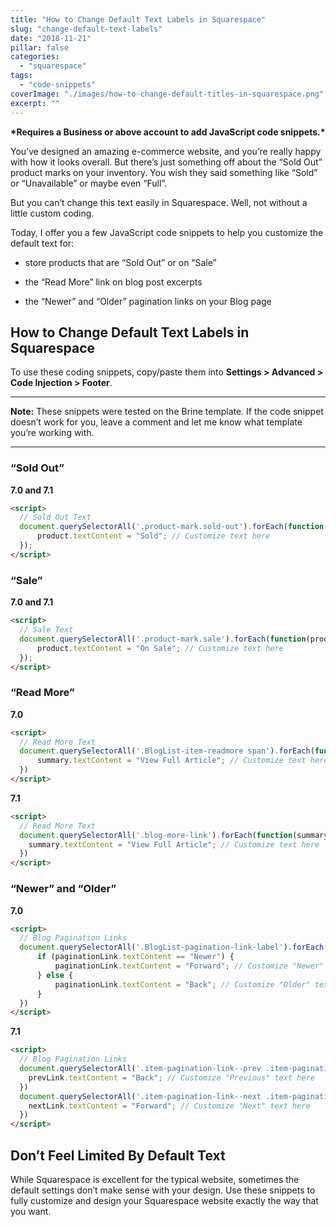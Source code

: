 ```yaml
---
title: "How to Change Default Text Labels in Squarespace"
slug: "change-default-text-labels"
date: "2018-11-21"
pillar: false
categories: 
  - "squarespace"
tags: 
  - "code-snippets"
coverImage: "./images/how-to-change-default-titles-in-squarespace.png"
excerpt: ""
---
```


**\*Requires a Business or above account to add JavaScript code snippets.\***

You’ve designed an amazing e-commerce website, and you’re really happy with how it looks overall. But there’s just something off about the “Sold Out” product marks on your inventory. You wish they said something like “Sold” or “Unavailable” or maybe even “Full”.

But you can’t change this text easily in Squarespace. Well, not without a little custom coding.

Today, I offer you a few JavaScript code snippets to help you customize the default text for:

- store products that are “Sold Out” or on “Sale”
    
- the “Read More” link on blog post excerpts
    
- the “Newer” and “Older” pagination links on your Blog page
    

## How to Change Default Text Labels in Squarespace

To use these coding snippets, copy/paste them into **Settings > Advanced > Code Injection > Footer**.

* * *

**Note:** These snippets were tested on the Brine template. If the code snippet doesn’t work for you, leave a comment and let me know what template you’re working with.

* * *

### “Sold Out”

**7.0 and 7.1**
```html
<script>
  // Sold Out Text
  document.querySelectorAll('.product-mark.sold-out').forEach(function(product) {
      product.textContent = "Sold"; // Customize text here
  });
</script>
```

### “Sale”

**7.0 and 7.1**
```html
<script>
  // Sale Text
  document.querySelectorAll('.product-mark.sale').forEach(function(product) {
      product.textContent = "On Sale"; // Customize text here
  });
</script>
```

### “Read More”

**7.0**
```html
<script>
  // Read More Text
  document.querySelectorAll('.BlogList-item-readmore span').forEach(function(summary) {
      summary.textContent = "View Full Article"; // Customize text here
  })
</script>
```

**7.1**
```html
<script>
  // Read More Text
  document.querySelectorAll('.blog-more-link').forEach(function(summary) {
    summary.textContent = "View Full Article"; // Customize text here
  })
</script>
```

### “Newer” and “Older”

**7.0**
```html
<script>
  // Blog Pagination Links
  document.querySelectorAll('.BlogList-pagination-link-label').forEach(function(paginationLink) {
      if (paginationLink.textContent == "Newer") {
          paginationLink.textContent = "Forward"; // Customize "Newer" text here
      } else {
          paginationLink.textContent = "Back"; // Customize "Older" text here
      }
  })
</script>
```

**7.1**
```html
<script>
  // Blog Pagination Links
  document.querySelectorAll('.item-pagination-link--prev .item-pagination-prev-next').forEach(function(prevLink) {
    prevLink.textContent = "Back"; // Customize "Previous" text here
  })
  document.querySelectorAll('.item-pagination-link--next .item-pagination-prev-next').forEach(function(nextLink) {
    nextLink.textContent = "Forward"; // Customize "Next" text here
  })
</script>
```

## Don’t Feel Limited By Default Text

While Squarespace is excellent for the typical website, sometimes the default settings don’t make sense with your design. Use these snippets to fully customize and design your Squarespace website exactly the way that you want.